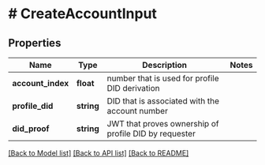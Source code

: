# # CreateAccountInput

## Properties

Name | Type | Description | Notes
------------ | ------------- | ------------- | -------------
**account_index** | **float** | number that is used for profile DID derivation |
**profile_did** | **string** | DID that is associated with the account number |
**did_proof** | **string** | JWT that proves ownership of profile DID by requester |

[[Back to Model list]](../../README.md#models) [[Back to API list]](../../README.md#endpoints) [[Back to README]](../../README.md)
